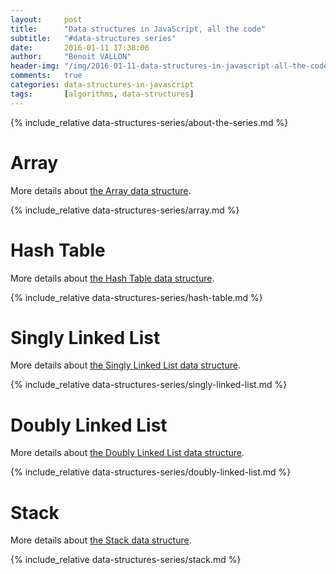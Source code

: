 ```yaml
---
layout:     post
title:      "Data structures in JavaScript, all the code"
subtitle:   "#data-structures series"
date:       2016-01-11 17:38:06
author:     "Benoit VALLON"
header-img: "/img/2016-01-11-data-structures-in-javascript-all-the-code/post-data-structures-in-javascript-all-the-code.jpg"
comments:   true
categories: data-structures-in-javascript
tags:       [algorithms, data-structures]
---
```


{% include_relative data-structures-series/about-the-series.md %}

# Array

More details about [the Array data structure](/data-structures-in-javascript/the-array-data-structure).

{% include_relative data-structures-series/array.md %}

# Hash Table

More details about [the Hash Table data structure](/data-structures-in-javascript/the-hash-table-data-structure).

{% include_relative data-structures-series/hash-table.md %}

# Singly Linked List

More details about [the Singly Linked List data structure](/data-structures-in-javascript/the-singly-linked-list-data-structure).

{% include_relative data-structures-series/singly-linked-list.md %}

# Doubly Linked List

More details about [the Doubly Linked List data structure](/data-structures-in-javascript/the-doubly-linked-list-data-structure).

{% include_relative data-structures-series/doubly-linked-list.md %}

# Stack

More details about [the Stack data structure](/data-structures-in-javascript/the-stack-data-structure).

{% include_relative data-structures-series/stack.md %}
